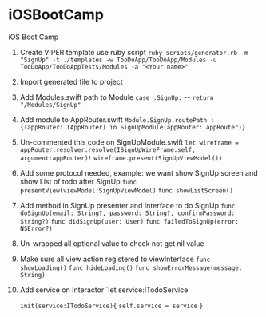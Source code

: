 # iOSBootCamp
iOS Boot Camp

1. Create VIPER template use ruby script
    `ruby scripts/generator.rb -m "SignUp" -t ./templates -w TooDoApp/TooDoApp/Modules -u TooDoApp/TooDoAppTests/Modules -a "<Your name>"`
2. Import generated file to project
3. Add Modules.swift path to Module
    `case .SignUp:` --
      `return "/Modules/SignUp"`
4. Add module to AppRouter.swift
    `Module.SignUp.routePath : {(appRouter: IAppRouter) in SignUpModule(appRouter: appRouter)}`
5. Un-commented this code on SignUpModule.swift
    `let wireframe = appRouter.resolver.resolve(ISignUpWireFrame.self, argument:appRouter)!`
    `wireframe.present(SignUpViewModel())`
6. Add some protocol needed, example: we want show SignUp screen  and show List of todo after SignUp
    `func presentView(viewModel:SignUpViewModel)`
    `func showListScreen()`
7. Add method in SignUp presenter and Interface to do SignUp
    `func doSignUp(email: String?, password: String?, confirmPassword: String?)`
    `func didSignUp(user: User)`
    `func failedToSignUp(error: NSError?)`
8. Un-wrapped all optional value to check not get nil value
9. Make sure all view action registered to viewInterface
    `func showLoading()`
    `func hideLoading()`
    `func showErrorMessage(message: String)`
10. Add service on Interactor
    `let service:ITodoService
    
    `init(service:ITodoService){`
       `self.service = service`
    `}`
